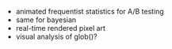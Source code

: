 * animated frequentist statistics for A/B testing
* same for bayesian
* real-time rendered pixel art
* visual analysis of glob()?
